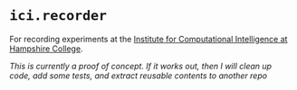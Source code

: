 # `ici.recorder`

For recording experiments at the [Institute for Computational Intelligence
at Hampshire College](http://faculty.hampshire.edu/lspector/ici.html).

*This is currently a proof of concept. If it works out, then I will clean up code, add some tests, and extract reusable contents to another repo*
